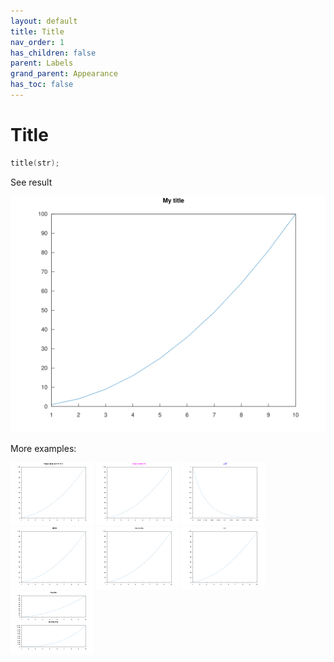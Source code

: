 ```yaml
---
layout: default
title: Title
nav_order: 1
has_children: false
parent: Labels
grand_parent: Appearance
has_toc: false
---
```

# Title

```cpp
title(str);
```


See result

[![example_title_1](title/title_1.svg)](../https://github.com/alandefreitas/matplotplusplus/blob/master/examples/appearance/labels/title/title_1.cpp)

More examples:
    
[![example_title_2](title/title_2_thumb.png)](../https://github.com/alandefreitas/matplotplusplus/blob/master/examples/appearance/labels/title/title_2.cpp)  [![example_title_3](title/title_3_thumb.png)](../https://github.com/alandefreitas/matplotplusplus/blob/master/examples/appearance/labels/title/title_3.cpp)  [![example_title_4](title/title_4_thumb.png)](../https://github.com/alandefreitas/matplotplusplus/blob/master/examples/appearance/labels/title/title_4.cpp)  [![example_title_5](title/title_5_thumb.png)](../https://github.com/alandefreitas/matplotplusplus/blob/master/examples/appearance/labels/title/title_5.cpp)  [![example_title_6](title/title_6_thumb.png)](../https://github.com/alandefreitas/matplotplusplus/blob/master/examples/appearance/labels/title/title_6.cpp)  [![example_title_7](title/title_7_thumb.png)](../https://github.com/alandefreitas/matplotplusplus/blob/master/examples/appearance/labels/title/title_7.cpp)  [![example_title_8](title/title_8_thumb.png)](../https://github.com/alandefreitas/matplotplusplus/blob/master/examples/appearance/labels/title/title_8.cpp)

  



